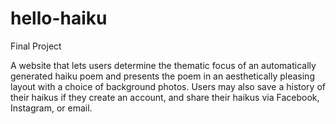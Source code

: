 # hello-haiku
Final Project

A website that lets users determine the thematic focus of an automatically generated haiku poem and presents the poem in an aesthetically pleasing layout with a choice of background photos. Users may also save a history of their haikus if they create an account, and share their haikus via Facebook, Instagram, or email.
